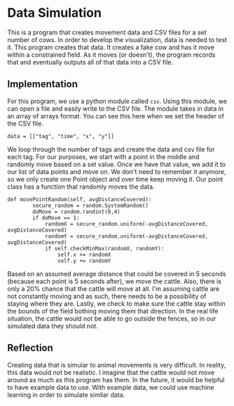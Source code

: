 # Data Simulation

This is a program that creates movement data and CSV files for a set number of cows. In order to develop the visualization, data is needed to test it. This program creates that data. It creates a fake cow and has it move within a constrained field. As it moves (or doesn't), the program records that and eventually outputs all of that data into a CSV file.

## Implementation

For this program, we use a python module called `csv`. Using this module, we can open a file and easily write to the CSV file. The module takes in data in an array of arrays format. You can see this here when we set the header of the CSV file.

```
data = [["tag", "time", "x", "y"]]
```


We loop through the number of tags and create the data and csv file for each tag. For our purposes, we start with a point in the middle and randomly move based on a set value. Once we have that value, we add it to our list of data points and move on. We don't need to remember it anymore, so we only create one Point object and over time keep moving it. Our point class has a function that randomly moves the data.

```
def movePointRandom(self, avgDistanceCovered):
        secure_random = random.SystemRandom()
        doMove = random.randint(0,4)
        if doMove == 1:
            randomX = secure_random.uniform(-avgDistanceCovered, avgDistanceCovered)
            randomY = secure_random.uniform(-avgDistanceCovered, avgDistanceCovered)
            if self.checkMinMax(randomX, randomY):
                self.x += randomX
                self.y += randomY
```

Based on an assumed average distance that could be covered in 5 seconds (because each point is 5 seconds after), we move the cattle. Also, there is only a 20% chance that the cattle will move at all. I'm assuming cattle are not constantly moving and as such, there needs to be a possibility of staying where they are. Lastly, we check to make sure the cattle stay within the bounds of the field bothing moving them that direction. In the real life situation, the cattle would not be able to go outside the fences, so in our simulated data they should not.

## Reflection

Creating data that is simular to animal movements is very difficult. In reality, this data would not be realistic. I imagine that the cattle would not move around as much as this program has them. In the future, it would be helpful to have example data to use. With example data, we could use machine learning in order to simulate similar data. 
